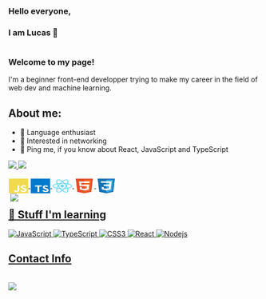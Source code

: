 ### Hello everyone,
### I am Lucas 👋
#
#
### Welcome to my page!

I'm a beginner front-end developper trying to make my career in the field of web dev and machine learning.

## About me:

- 🧐 Language enthusiast 
- 🤔 Interested in networking 
- 💬 Ping me, if you know about React, JavaScript and TypeScript

 <div>
  <a href="https://github.com/Sayatnova1993">
  <img height="180em" src="https://github-readme-stats.vercel.app/api?username=Sayatnova1993&show_icons=true&theme=dracula&include_all_commits=true&count_private=true"/>
  <img height="180em" src="https://github-readme-stats.vercel.app/api/top-langs/?username=Sayatnova1993&layout=compact&langs_count=7&theme=dracula"/>
</div>
<div style="display: inline_block"><br>
  <img align="center" alt="ani-Js" height="30" width="40" src="https://raw.githubusercontent.com/devicons/devicon/master/icons/javascript/javascript-plain.svg">
  <img align="center" alt="ani-Ts" height="30" width="40" src="https://raw.githubusercontent.com/devicons/devicon/master/icons/typescript/typescript-plain.svg">
  <img align="center" alt="ani-React" height="30" width="40" src="https://raw.githubusercontent.com/devicons/devicon/master/icons/react/react-original.svg">
  <img align="center" alt="ani-HTML" height="30" width="40" src="https://raw.githubusercontent.com/devicons/devicon/master/icons/html5/html5-original.svg">
  <img align="center" alt="ani-CSS" height="30" width="40" src="https://raw.githubusercontent.com/devicons/devicon/master/icons/css3/css3-original.svg">
<img align="right" src="https://media.giphy.com/media/FqdGGgugkC4Xm/giphy.gif" width="500"/>

  
  <h2>🚀 Stuff I'm learning</h2>

<p align="left">
  
  <img alt="JavaScript" src="https://img.shields.io/badge/-JavaScript-F0DB4F?style=flat-square&logo=javascript&logoColor=black" />
  <img alt="TypeScript" src="https://img.shields.io/badge/-TypeScript-007ACC?style=flat-square&logo=typescript&logoColor=white" />
  <img alt="CSS3" src="https://img.shields.io/badge/-CSS3-1572B6?style=flat-square&logo=css3&logoColor=white" />
  <img alt="React" src="https://img.shields.io/badge/-React-45b8d8?style=flat-square&logo=react&logoColor=white" />
  <img alt="Nodejs" src="https://img.shields.io/badge/-Node.js-43853d?style=flat-square&logo=Node.js&logoColor=white" />


</div>
  </p>

  ##
 
<div> 
  <h2>Contact Info</h2><br>
  <a href = "mailto:lucas.morabito@gmail.com"><img src="https://img.shields.io/badge/-Gmail-%23333?style=for-the-badge&logo=gmail&logoColor=white" target="_blank"></a>
 
</div>
